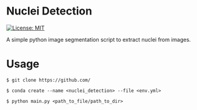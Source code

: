 # Nuclei Detection

[![License: MIT](https://img.shields.io/badge/License-MIT-yellow.svg)](https://opensource.org/licenses/MIT)

A simple python image segmentation script to extract nuclei from images.

# Usage
```
$ git clone https://github.com/

$ conda create --name <nuclei_detection> --file <env.yml> 

$ python main.py <path_to_file/path_to_dir>
```